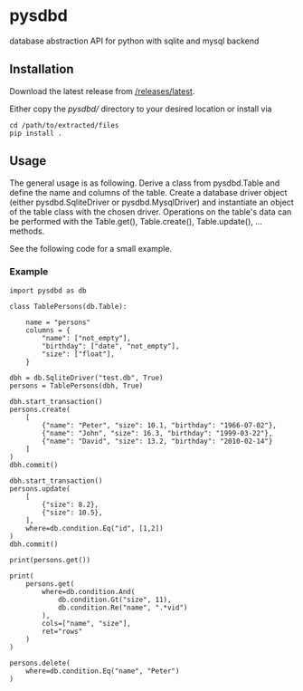 # pysdbd
database abstraction API for python with sqlite and mysql backend

## Installation
Download the latest release from [/releases/latest](https://github.com/lschw/pysdbd/releases/latest).

Either copy the *pysdbd/* directory to your desired location or install via

    cd /path/to/extracted/files
    pip install .


## Usage
The general usage is as following. Derive a class from pysdbd.Table and define the name and columns of the table. Create a database driver object (either pysdbd.SqliteDriver or pysdbd.MysqlDriver) and instantiate an object of the table class with the chosen driver. Operations on the table's data can be performed with the Table.get(), Table.create(), Table.update(), ... methods.

See the following code for a small example.


### Example
    
    import pysdbd as db
    
    class TablePersons(db.Table):
        
        name = "persons"
        columns = {
            "name": ["not_empty"],
            "birthday": ["date", "not_empty"],
            "size": ["float"],
        }

    dbh = db.SqliteDriver("test.db", True)
    persons = TablePersons(dbh, True)
    
    dbh.start_transaction()
    persons.create(
        [
            {"name": "Peter", "size": 10.1, "birthday": "1966-07-02"},
            {"name": "John", "size": 16.3, "birthday": "1999-03-22"},
            {"name": "David", "size": 13.2, "birthday": "2010-02-14"}
        ]
    )
    dbh.commit()
    
    dbh.start_transaction()
    persons.update(
        [
            {"size": 8.2},
            {"size": 10.5},
        ],
        where=db.condition.Eq("id", [1,2])
    )
    dbh.commit()
    
    print(persons.get())

    print(
        persons.get(
            where=db.condition.And(
                db.condition.Gt("size", 11),
                db.condition.Re("name", ".*vid")
            ),
            cols=["name", "size"],
            ret="rows"
        )
    )
    
    persons.delete(
        where=db.condition.Eq("name", "Peter")
    )

